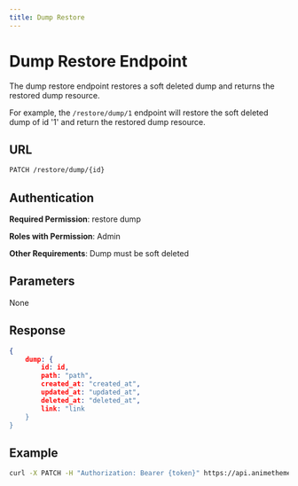 ```yaml
---
title: Dump Restore
---
```


# Dump Restore Endpoint

The dump restore endpoint restores a soft deleted dump and returns the restored dump resource.

For example, the `/restore/dump/1` endpoint will restore the soft deleted dump of id '1' and return the restored dump resource.

## URL

```sh
PATCH /restore/dump/{id}
```

## Authentication

**Required Permission**: restore dump

**Roles with Permission**: Admin

**Other Requirements**: Dump must be soft deleted

## Parameters

None

## Response

```json
{
    dump: {
        id: id,
        path: "path",
        created_at: "created_at",
        updated_at: "updated_at",
        deleted_at: "deleted_at",
        link: "link
    }
}
```

## Example

```bash
curl -X PATCH -H "Authorization: Bearer {token}" https://api.animethemes.moe/restore/dump/1
```
